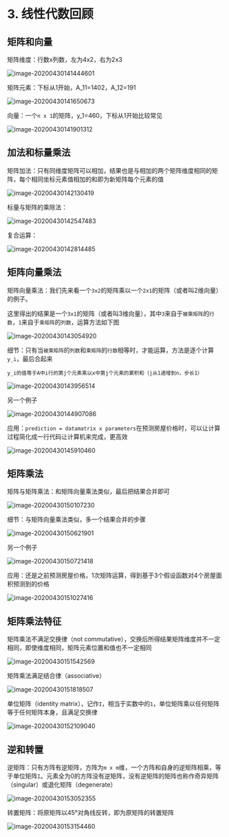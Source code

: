 # 3. 线性代数回顾

## 矩阵和向量

矩阵维度：行数x列数，左为4x2，右为2x3

![image-20200430141444601](images/image-20200430141444601.png)

矩阵元素：下标从1开始，A_11=1402，A_12=191

![image-20200430141650673](images/image-20200430141650673.png)

向量：一个`n x 1`的矩阵，y_1=460，下标从1开始比较常见

![image-20200430141901312](images/image-20200430141901312.png)

## 加法和标量乘法

矩阵加法：只有同维度矩阵可以相加，结果也是与相加的两个矩阵维度相同的矩阵，每个相同坐标元素值相加的和即为新矩阵每个元素的值

![image-20200430142130419](images/image-20200430142130419.png)

标量与矩阵的乘除法：

![image-20200430142547483](images/image-20200430142547483.png)

复合运算：

![image-20200430142814485](images/image-20200430142814485.png)

## 矩阵向量乘法

矩阵向量乘法：我们先来看一个`3x2`的矩阵乘以一个`2x1`的矩阵（或者叫2维向量）的例子。

这里得出的结果是一个`3x1`的矩阵（或者叫3维向量），其中`3`来自于`被乘矩阵`的`行数`，`1`来自于`乘矩阵`的`列数`，运算方法如下图

![image-20200430143054920](images/image-20200430143054920.png)

细节：只有当`被乘矩阵`的`列数`和`乘矩阵`的`行数`相等时，才能运算，方法是逐个计算`y_i`，最后合起来

```
y_i的值等于A中i行的第j个元素乘以x中第j个元素的累积和（j从1递增到n，步长1）
```



![image-20200430143956514](images/image-20200430143956514.png)

另一个例子

![image-20200430144907086](images/image-20200430144907086.png)

应用：`prediction = datamatrix x parameters`在预测房屋价格时，可以让计算过程简化成一行代码让计算机来完成，更高效

![image-20200430145910460](images/image-20200430145910460.png)

## 矩阵乘法

矩阵与矩阵乘法：和矩阵向量乘法类似，最后把结果合并即可

![image-20200430150107230](images/image-20200430150107230.png)

细节：与矩阵向量乘法类似，多一个结果合并的步骤

![image-20200430150621901](images/image-20200430150621901.png)

另一个例子

![image-20200430150721418](images/image-20200430150721418.png)

应用：还是之前预测房屋价格，1次矩阵运算，得到基于3个假设函数对4个房屋面积预测到的价格

![image-20200430151027416](images/image-20200430151027416.png)

## 矩阵乘法特征

矩阵乘法不满足交换律（not commutative），交换后所得结果矩阵维度并不一定相同，即使维度相同，矩阵元素位置和值也不一定相同

![image-20200430151542569](images/image-20200430151542569.png)

矩阵乘法满足结合律（associative）

![image-20200430151818507](images/image-20200430151818507.png)

单位矩阵（identity matrix），记作`I`，相当于实数中的`1`，单位矩阵乘以任何矩阵等于任何矩阵本身，且满足交换律

![image-20200430152109040](images/image-20200430152109040.png)

## 逆和转置

逆矩阵：只有方阵有逆矩阵，方阵为`m x m`维，一个方阵和自身的逆矩阵相乘，等于单位矩阵`I`。元素全为0的方阵没有逆矩阵，没有逆矩阵的矩阵也称作奇异矩阵（singular）或退化矩阵（degenerate）

![image-20200430153052355](images/image-20200430153052355.png)

转置矩阵：将原矩阵以45°对角线反转，即为原矩阵的转置矩阵

![image-20200430153154460](images/image-20200430153154460.png)